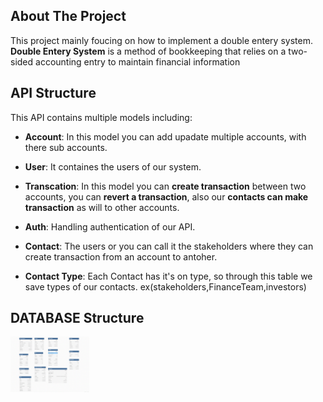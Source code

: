 ## About The Project

This project mainly foucing on how to implement a double entery system.
**Double Entery System** is a method of bookkeeping that relies on a two-sided accounting entry to maintain financial information



## API Structure

This API contains multiple models including:

- **Account**: In this model you can add upadate multiple accounts, with there sub accounts.

- **User**: It containes the users of our system.

- **Transcation**: In this model you can **create transaction** between two accounts, you can **revert a transaction**, also our **contacts can make transaction** as will to other accounts.

- **Auth**: Handling authentication of our API.

- **Contact**: The users or you can call it the stakeholders where they can create transaction from an account to antoher.

- **Contact Type**: Each Contact has it's on type, so through this table we save types of our contacts. ex(stakeholders,FinanceTeam,investors)


## DATABASE Structure
<img src="db_digram.png" width="25%"/>




